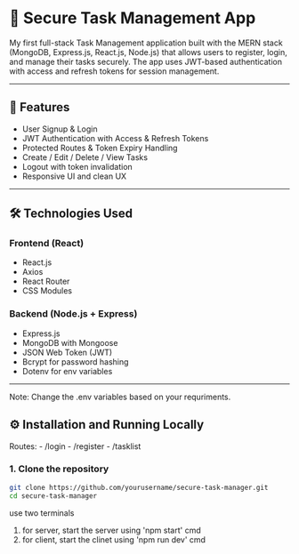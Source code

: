 # 🔐 Secure Task Management App

My first full-stack Task Management application built with the MERN stack (MongoDB, Express.js, React.js, Node.js) that allows users to register, login, and manage their tasks securely. The app uses JWT-based authentication with access and refresh tokens for session management.

---

## 🚀 Features

- User Signup & Login
- JWT Authentication with Access & Refresh Tokens
- Protected Routes & Token Expiry Handling
- Create / Edit / Delete / View Tasks
- Logout with token invalidation
- Responsive UI and clean UX

---

## 🛠️ Technologies Used

### Frontend (React)
- React.js
- Axios
- React Router
- CSS Modules

### Backend (Node.js + Express)
- Express.js
- MongoDB with Mongoose
- JSON Web Token (JWT)
- Bcrypt for password hashing
- Dotenv for env variables

---

Note:
      Change the .env variables based on your requriments.
## ⚙️ Installation and Running Locally

Routes:
     - /login
     - /register
     - /tasklist

### 1. Clone the repository

```bash
git clone https://github.com/yourusername/secure-task-manager.git
cd secure-task-manager
```
use two terminals
1. for server,
    start the server using 'npm start' cmd
2. for client,
     start the clinet using 'npm run dev' cmd



